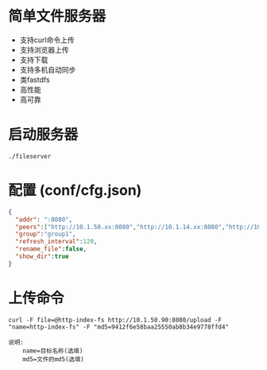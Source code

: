 # 简单文件服务器
- 支持curl命令上传
- 支持浏览器上传
- 支持下载
- 支持多机自动同步
- 类fastdfs
- 高性能
- 高可靠


# 启动服务器

`./fileserver`

# 配置  (conf/cfg.json)
```json
{
  "addr": ":8080",
  "peers":["http://10.1.50.xx:8080","http://10.1.14.xx:8080","http://10.1.50.xx:8080"],
  "group":"group1",
  "refresh_interval":120,
  "rename_file":false,
  "show_dir":true
}
```


# 上传命令

`curl -F file=@http-index-fs http://10.1.50.90:8080/upload -F "name=http-index-fs" -F "md5=9412f6e58baa25550ab8b34e9778ffd4"` 	
```
说明:  
	name=目标名称(选填)
	md5=文件的md5(选填)
```
